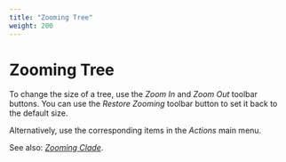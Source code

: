 ```yaml
---
title: "Zooming Tree"
weight: 200
---
```


# Zooming Tree

To change the size of a tree, use the _Zoom In_ and _Zoom Out_ toolbar buttons. You can use the _Restore Zooming_ toolbar button to set it back to the default size.

Alternatively, use the corresponding items in the _Actions_ main menu.

See also: [_Zooming Clade_](working-with-clade/zooming-clade).